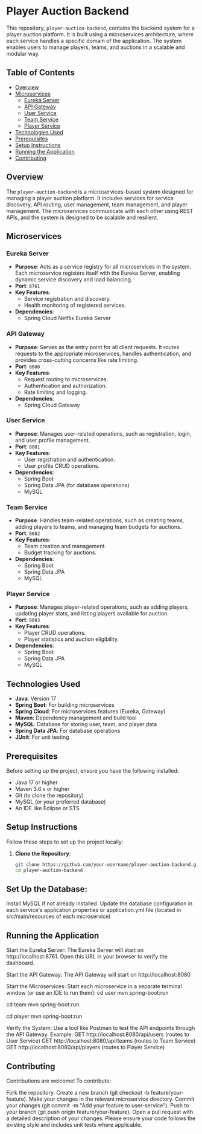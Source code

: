 # Player Auction Backend

This repository, `player-auction-backend`, contains the backend system for a player auction platform. It is built using a microservices architecture, where each service handles a specific domain of the application. The system enables users to manage players, teams, and auctions in a scalable and modular way.

## Table of Contents
- [Overview](#overview)
- [Microservices](#microservices)
  - [Eureka Server](#eureka-server)
  - [API Gateway](#api-gateway)
  - [User Service](#user-service)
  - [Team Service](#team-service)
  - [Player Service](#player-service)
- [Technologies Used](#technologies-used)
- [Prerequisites](#prerequisites)
- [Setup Instructions](#setup-instructions)
- [Running the Application](#running-the-application)
- [Contributing](#contributing)

## Overview
The `player-auction-backend` is a microservices-based system designed for managing a player auction platform. It includes services for service discovery, API routing, user management, team management, and player management. The microservices communicate with each other using REST APIs, and the system is designed to be scalable and resilient.

## Microservices

### Eureka Server
- **Purpose**: Acts as a service registry for all microservices in the system. Each microservice registers itself with the Eureka Server, enabling dynamic service discovery and load balancing.
- **Port**: `8761`
- **Key Features**:
  - Service registration and discovery.
  - Health monitoring of registered services.
- **Dependencies**:
  - Spring Cloud Netflix Eureka Server

### API Gateway
- **Purpose**: Serves as the entry point for all client requests. It routes requests to the appropriate microservices, handles authentication, and provides cross-cutting concerns like rate limiting.
- **Port**: `8080`
- **Key Features**:
  - Request routing to microservices.
  - Authentication and authorization.
  - Rate limiting and logging.
- **Dependencies**:
  - Spring Cloud Gateway

### User Service
- **Purpose**: Manages user-related operations, such as registration, login, and user profile management.
- **Port**: `8081`
- **Key Features**:
  - User registration and authentication.
  - User profile CRUD operations.
- **Dependencies**:
  - Spring Boot
  - Spring Data JPA (for database operations)
  - MySQL 

### Team Service
- **Purpose**: Handles team-related operations, such as creating teams, adding players to teams, and managing team budgets for auctions.
- **Port**: `8082`
- **Key Features**:
  - Team creation and management.
  - Budget tracking for auctions.
- **Dependencies**:
  - Spring Boot
  - Spring Data JPA
  - MySQL

### Player Service
- **Purpose**: Manages player-related operations, such as adding players, updating player stats, and listing players available for auction.
- **Port**: `8083`
- **Key Features**:
  - Player CRUD operations.
  - Player statistics and auction eligibility.
- **Dependencies**:
  - Spring Boot
  - Spring Data JPA
  - MySQL

## Technologies Used
- **Java**: Version 17
- **Spring Boot**: For building microservices
- **Spring Cloud**: For microservices features (Eureka, Gateway)
- **Maven**: Dependency management and build tool
- **MySQL**: Database for storing user, team, and player data
- **Spring Data JPA**: For database operations
- **JUnit**: For unit testing

## Prerequisites
Before setting up the project, ensure you have the following installed:
- Java 17 or higher
- Maven 3.6.x or higher
- Git (to clone the repository)
- MySQL (or your preferred database)
- An IDE like Eclipse or STS

## Setup Instructions
Follow these steps to set up the project locally:

1. **Clone the Repository**:
   ```bash
   git clone https://github.com/your-username/player-auction-backend.git
   cd player-auction-backend

## Set Up the Database:
Install MySQL if not already installed.
Update the database configuration in each service's application.properties or application.yml file (located in src/main/resources of each microservice)

## Running the Application
Start the Eureka Server:
The Eureka Server will start on http://localhost:8761. Open this URL in your browser to verify the dashboard.

Start the API Gateway:
The API Gateway will start on http://localhost:8080

Start the Microservices:
Start each microservice in a separate terminal window (or use an IDE to run them):
cd user
mvn spring-boot:run

cd team
mvn spring-boot:run

cd player
mvn spring-boot:run

Verify the System:
Use a tool like Postman to test the API endpoints through the API Gateway. Example:
GET http://localhost:8080/api/users (routes to User Service)
GET http://localhost:8080/api/teams (routes to Team Service)
GET http://localhost:8080/api/players (routes to Player Service)

## Contributing
Contributions are welcome! To contribute:

Fork the repository.
Create a new branch (git checkout -b feature/your-feature).
Make your changes in the relevant microservice directory.
Commit your changes (git commit -m "Add your feature to user-service").
Push to your branch (git push origin feature/your-feature).
Open a pull request with a detailed description of your changes.
Please ensure your code follows the existing style and includes unit tests where applicable.
